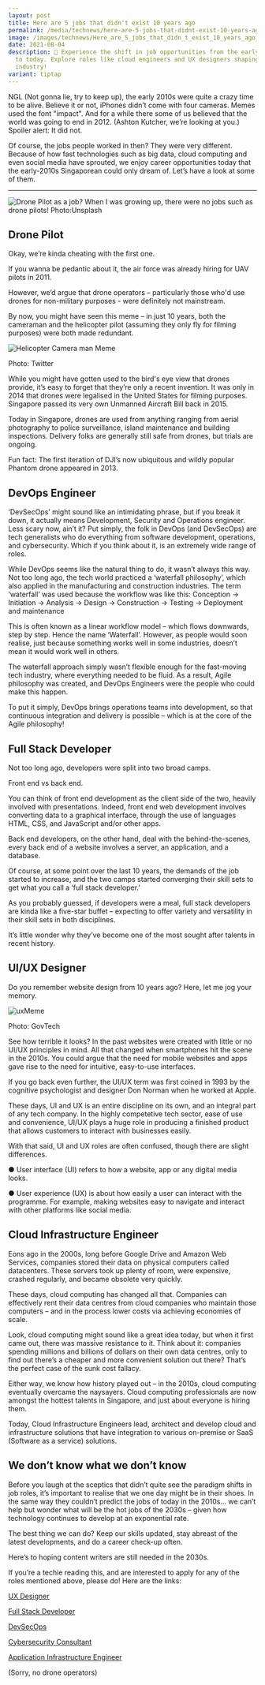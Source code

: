 ```yaml
---
layout: post
title: Here are 5 jobs that didn't exist 10 years ago
permalink: /media/technews/here-are-5-jobs-that-didnt-exist-10-years-ago/
image: /images/technews/Here_are_5_jobs_that_didn_t_exist_10_years_ago_1.jpg
date: 2021-08-04
description: 💼 Experience the shift in job opportunities from the early 2010s
  to today. Explore roles like cloud engineers and UX designers shaping the tech
  industry!
variant: tiptap
---
```

NGL (Not gonna lie, try to keep up), the early 2010s were quite a crazy time to be alive. 
Believe it or not, iPhones didn’t come with four cameras. 
Memes used the font "impact". 
And for a while there some of us believed that the world was going to end in 2012. (Ashton Kutcher, we’re looking at you.)
Spoiler alert: It did not. 

Of course, the jobs people worked in then? They were very different. 
Because of how fast technologies such as big data, cloud computing and even social media have sprouted, we enjoy career opportunities today that the early-2010s Singaporean could only dream of. 
Let’s have a look at some of them.

---

![Drone Pilot as a job?](/images/technews/tvws-part1.JPG)
When I was growing up, there were no jobs such as drone pilots! Photo:Unsplash



## **Drone Pilot**

Okay, we’re kinda cheating with the first one. 

If you wanna be pedantic about it, the air force was already hiring for UAV pilots in 2011.  

However, we’d argue that drone operators – particularly those who'd use drones for non-military purposes - were definitely not mainstream. 
 

By now, you might have seen this meme – in just 10 years, both the cameraman and the helicopter pilot (assuming they only fly for filming purposes) were both made redundant.

![Helicopter Camera man Meme](/images/technews/dronememe.jpg)

Photo: Twitter


While you might have gotten used to the bird's eye view that drones provide, it’s easy to forget that they’re only a recent invention. It was only in 2014 that drones were legalised in the United States for filming purposes. Singapore passed its very own Unmanned Aircraft Bill back in 2015.

Today in Singapore, drones are used from anything ranging from aerial photography to  police surveillance, island maintenance and building inspections. Delivery folks are generally still safe from drones, but trials are ongoing. 

Fun fact: The first iteration of DJI’s now ubiquitous and wildly popular Phantom drone appeared in 2013. 

## **DevOps Engineer**

‘DevSecOps’ might sound like an intimidating phrase, but if you break it down, it actually means Development, Security and Operations engineer. Less scary now, ain’t it? 
Put simply, the folk in DevOps (and DevSecOps) are tech generalists who do everything from software development, operations, and cybersecurity. Which if you think about it, is an extremely wide range of roles. 

While DevOps seems like the natural thing to do, it wasn’t always this way. Not too long ago, the tech world practiced a ‘waterfall philosophy’, which  also applied in the manufacturing and construction industries. The term ‘waterfall’ was used because the workflow was like this:
Conception -> Initiation -> Analysis -> Design -> Construction -> Testing -> Deployment and maintenance

This is often known as a linear workflow model – which flows downwards, step by step. Hence the name ‘Waterfall’. 
However, as people would soon realise, just because something works well in some industries, doesn’t mean it would work well in others. 

The waterfall approach simply wasn’t flexible enough for the fast-moving tech industry, where everything needed to be fluid. As a result, Agile philosophy was created, and DevOps Engineers were the people who could make this happen. 

To put it simply, DevOps brings operations teams into development, so that continuous integration and delivery is possible – which is at the core of the Agile philosophy! 


## **Full Stack Developer**
Not too long ago, developers were split into two broad camps. 

Front end vs back end.

You can think of front end development as the client side of the two, heavily involved with presentations. Indeed, front end web development involves converting data to a graphical interface, through the use of languages HTML, CSS, and JavaScript and/or other apps.

Back end developers, on the other hand, deal with the behind-the-scenes, every back end of a website involves a server, an application, and a database. 

Of course, at some point over the last 10 years, the demands of the job started to increase, and the two camps started converging their skill sets to get what you call a ‘full stack developer.’

As you probably guessed, if developers were a meal, full stack developers are kinda like a five-star buffet – expecting to offer variety and versatility in their skill sets in both disciplines.

It’s little wonder why they’ve become one of the most sought after talents in recent history.

## **UI/UX Designer**
Do you remember website design from 10 years ago? 
Here, let me jog your memory.


![uxMeme](/images/technews/uxmeme.jpg)

Photo: GovTech
 
 
See how terrible it looks? In the past websites were created with little or no UI/UX principles in mind. 
All that changed when smartphones hit the scene in the 2010s. You could argue that the need for mobile websites and apps gave rise to the need for intuitive, easy-to-use interfaces. 

If you go back even further, the UI/UX term was first coined in 1993 by the cognitive psychologist and designer Don Norman when he worked at Apple.

These days, UI and UX is an entire discipline on its own, and an integral part of any tech company. In the highly competetive tech sector, ease of use and convenience, UI/UX plays a huge role in producing a finished product that allows customers to interact with businesses easily.

With that said, UI and UX roles are often confused, though there are slight differences. 

●	User interface (UI) refers to how a website, app or any digital media looks.

●	User experience (UX) is about how easily a user can interact with the programme. For example, making websites easy to navigate and interact with other platforms like social media.


## **Cloud Infrastructure Engineer**
Eons ago in the 2000s, long before Google Drive and Amazon Web Services, companies stored their data on physical computers called datacenters. 
These servers took up plenty of room, were expensive, crashed regularly, and became obsolete very quickly. 

These days, cloud computing has changed all that. Companies can effectively rent their data centres from cloud companies who maintain those computers – and in the process lower costs via achieving economies of scale. 

Look, cloud computing might sound like a great idea today, but when it first came out, there was massive resistance to it. 
Think about it: companies spending millions and billions of dollars on their own data centres, only to find out there’s a cheaper and more convenient solution out there? 
That’s the perfect case of the sunk cost fallacy. 

Either way, we know how history played out – in the 2010s, cloud computing eventually overcame the naysayers. Cloud computing professionals are now amongst the hottest talents in Singapore, and just about everyone is hiring them.

Today, Cloud Infrastructure Engineers lead, architect and develop cloud and infrastructure solutions that have integration to various on-premise or SaaS (Software as a service) solutions. 

## **We don’t know what we don’t know** 

Before you laugh at the sceptics that didn’t quite see the paradigm shifts in job roles, it’s important to realise that we one day might be in their shoes.
In the same way they couldn’t predict the jobs of today in the 2010s... we can’t help but wonder what will be the hot jobs of the 2030s – given how technology continues to develop at an exponential rate. 

The best thing we can do? Keep our skills updated, stay abreast of the latest developments, and do a career check-up often. 

Here’s to hoping content writers are still needed in the 2030s.


If you’re a techie reading this, and are interested to apply for any of the roles mentioned above, please do! Here are the links:

[UX Designer](https://sggovterp.wd102.myworkdayjobs.com/en-US/PublicServiceCareers/job/Singapore/Senior-UX-Designer--Development--Centre_JR-10000000080-1)

[Full Stack Developer](https://sggovterp.wd102.myworkdayjobs.com/PublicServiceCareers/job/Singapore/Full-Stack-Developer--SNPS-_JR-10000000153)

[DevSecOps](https://sggovterp.wd102.myworkdayjobs.com/en-US/PublicServiceCareers/job/Non-Headquarters-MOE5/Senior-DevSecOps-Engineer--Experimental-Systems-and-Technology-Lab--MOE-_JR-10000003615-1)

[Cybersecurity Consultant](https://sggovterp.wd102.myworkdayjobs.com/en-US/PublicServiceCareers/job/Singapore/Cybersecurity-Consultancy--Cloud---Infra-_JR-10000003663)

[Application Infrastructure Engineer](https://sggovterp.wd102.myworkdayjobs.com/en-US/PublicServiceCareers/job/Singapore/Application-Infrastructure-Engineer--Cloud-Infrastructure-management-_JR-10000002307) 

(Sorry, no drone operators)